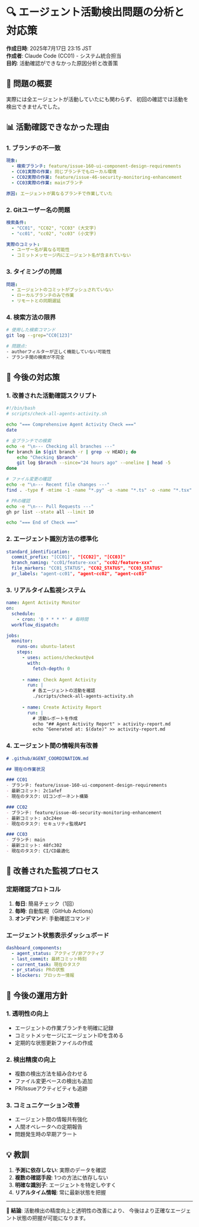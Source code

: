 # 🔍 エージェント活動検出問題の分析と対応策

**作成日時**: 2025年7月17日 23:15 JST  
**作成者**: Claude Code (CC01) - システム統合担当  
**目的**: 活動確認ができなかった原因分析と改善策

## 🎯 問題の概要

実際には全エージェントが活動していたにも関わらず、
初回の確認では活動を検出できませんでした。

## 📊 活動確認できなかった理由

### 1. ブランチの不一致
```yaml
現象:
  - 検索ブランチ: feature/issue-160-ui-component-design-requirements
  - CC01実際の作業: 同じブランチでもローカル環境
  - CC02実際の作業: feature/issue-46-security-monitoring-enhancement
  - CC03実際の作業: mainブランチ

原因: エージェントが異なるブランチで作業していた
```

### 2. Gitユーザー名の問題
```yaml
検索条件:
  - "CC01", "CC02", "CC03" (大文字)
  - "cc01", "cc02", "cc03" (小文字)

実際のコミット:
  - ユーザー名が異なる可能性
  - コミットメッセージ内にエージェント名が含まれていない
```

### 3. タイミングの問題
```yaml
問題:
  - エージェントのコミットがプッシュされていない
  - ローカルブランチのみで作業
  - リモートとの同期遅延
```

### 4. 検索方法の限界
```bash
# 使用した検索コマンド
git log --grep="CC0[123]"

# 問題点:
- authorフィルターが正しく機能していない可能性
- ブランチ間の検索が不完全
```

## 🔧 今後の対応策

### 1. 改善された活動確認スクリプト
```bash
#!/bin/bash
# scripts/check-all-agents-activity.sh

echo "=== Comprehensive Agent Activity Check ==="
date

# 全ブランチでの検索
echo -e "\n--- Checking all branches ---"
for branch in $(git branch -r | grep -v HEAD); do
    echo "Checking $branch"
    git log $branch --since="24 hours ago" --oneline | head -5
done

# ファイル変更の確認
echo -e "\n--- Recent file changes ---"
find . -type f -mtime -1 -name "*.py" -o -name "*.ts" -o -name "*.tsx" | head -20

# PRの確認
echo -e "\n--- Pull Requests ---"
gh pr list --state all --limit 10

echo "=== End of Check ==="
```

### 2. エージェント識別方法の標準化
```yaml
standard_identification:
  commit_prefix: "[CC01]", "[CC02]", "[CC03]"
  branch_naming: "cc01/feature-xxx", "cc02/feature-xxx"
  file_markers: "CC01_STATUS", "CC02_STATUS", "CC03_STATUS"
  pr_labels: "agent-cc01", "agent-cc02", "agent-cc03"
```

### 3. リアルタイム監視システム
```yaml
name: Agent Activity Monitor
on:
  schedule:
    - cron: '0 * * * *' # 毎時間
  workflow_dispatch:

jobs:
  monitor:
    runs-on: ubuntu-latest
    steps:
      - uses: actions/checkout@v4
        with:
          fetch-depth: 0
      
      - name: Check Agent Activity
        run: |
          # 各エージェントの活動を確認
          ./scripts/check-all-agents-activity.sh
      
      - name: Create Activity Report
        run: |
          # 活動レポートを作成
          echo "## Agent Activity Report" > activity-report.md
          echo "Generated at: $(date)" >> activity-report.md
```

### 4. エージェント間の情報共有改善
```markdown
# .github/AGENT_COORDINATION.md

## 現在の作業状況

### CC01
- ブランチ: feature/issue-160-ui-component-design-requirements
- 最新コミット: 2c1afef
- 現在のタスク: UIコンポーネント構築

### CC02
- ブランチ: feature/issue-46-security-monitoring-enhancement
- 最新コミット: a3c24ee
- 現在のタスク: セキュリティ監視API

### CC03
- ブランチ: main
- 最新コミット: 48fc302
- 現在のタスク: CI/CD最適化
```

## 📝 改善された監視プロセス

### 定期確認プロトコル
1. **毎日**: 簡易チェック（1回）
2. **毎時**: 自動監視（GitHub Actions）
3. **オンデマンド**: 手動確認コマンド

### エージェント状態表示ダッシュボード
```yaml
dashboard_components:
  - agent_status: アクティブ/非アクティブ
  - last_commit: 最終コミット時刻
  - current_task: 現在のタスク
  - pr_status: PRの状態
  - blockers: ブロッカー情報
```

## 🎯 今後の運用方針

### 1. 透明性の向上
- エージェントの作業ブランチを明確に記録
- コミットメッセージにエージェントIDを含める
- 定期的な状態更新ファイルの作成

### 2. 検出精度の向上
- 複数の検出方法を組み合わせる
- ファイル変更ベースの検出も追加
- PR/Issueアクティビティも追跡

### 3. コミュニケーション改善
- エージェント間の情報共有強化
- 人間オペレータへの定期報告
- 問題発生時の早期アラート

## 💡 教訓

1. **予測に依存しない**: 実際のデータを確認
2. **複数の確認手段**: 1つの方法に依存しない
3. **明確な識別子**: エージェントを特定しやすく
4. **リアルタイム情報**: 常に最新状態を把握

---

**📌 結論**: 活動検出の精度向上と透明性の改善により、
今後はより正確なエージェント状態の把握が可能になります。